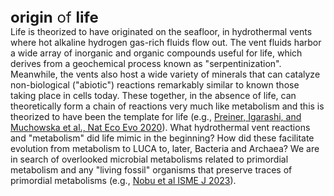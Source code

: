 <div style="font-size:x-large"><b><b>origin</b></b> of <b><b>life</b></b></div>
Life is theorized to have originated on the seafloor, in hydrothermal vents where hot alkaline hydrogen gas-rich fluids flow out. The vent fluids harbor a wide array of inorganic and organic compounds useful for life, which derives from a geochemical process known as "serpentinization". Meanwhile, the vents also host a wide variety of minerals that can catalyze non-biological ("abiotic") reactions remarkably similar to known those taking place in cells today. These together, in the absence of life, can theoretically form a chain of reactions very much like metabolism and this is theorized to have been the template for life (e.g., <a href='https://doi.org/10.1038/s41559-020-1125-6'>Preiner, Igarashi, and Muchowska et al., Nat Eco Evo 2020</a>). What hydrothermal vent reactions and "metabolism" did life mimic in the beginning? How did these facilitate evolution from metabolism to LUCA to, later, Bacteria and Archaea? We are in search of overlooked microbial metabolisms related to primordial metabolism and any "living fossil" organisms that preserve traces of primordial metabolisms (e.g., <a href='https://doi.org/10.1038/s41396-022-01197-9'>Nobu et al ISME J 2023</a>).